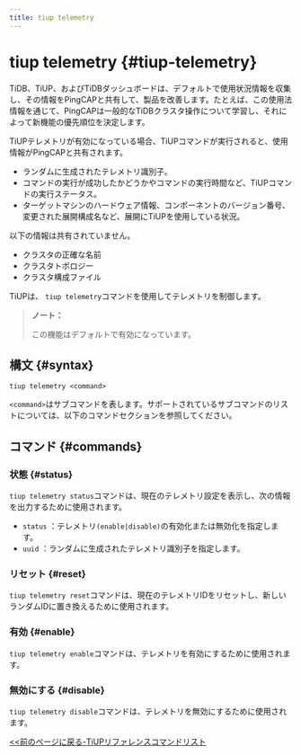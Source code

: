 ```yaml
---
title: tiup telemetry
---
```


# tiup telemetry {#tiup-telemetry}

TiDB、TiUP、およびTiDBダッシュボードは、デフォルトで使用状況情報を収集し、その情報をPingCAPと共有して、製品を改善します。たとえば、この使用法情報を通じて、PingCAPは一般的なTiDBクラスタ操作について学習し、それによって新機能の優先順位を決定します。

TiUPテレメトリが有効になっている場合、TiUPコマンドが実行されると、使用情報がPingCAPと共有されます。

-   ランダムに生成されたテレメトリ識別子。
-   コマンドの実行が成功したかどうかやコマンドの実行時間など、TiUPコマンドの実行ステータス。
-   ターゲットマシンのハードウェア情報、コンポーネントのバージョン番号、変更された展開構成名など、展開にTiUPを使用している状況。

以下の情報は共有されていません。

-   クラスタの正確な名前
-   クラスタトポロジー
-   クラスタ構成ファイル

TiUPは、 `tiup telemetry`コマンドを使用してテレメトリを制御します。

> **ノート：**
>
> この機能はデフォルトで有効になっています。

## 構文 {#syntax}

```shell
tiup telemetry <command>
```

`<command>`はサブコマンドを表します。サポートされているサブコマンドのリストについては、以下のコマンドセクションを参照してください。

## コマンド {#commands}

### 状態 {#status}

`tiup telemetry status`コマンドは、現在のテレメトリ設定を表示し、次の情報を出力するために使用されます。

-   `status` ：テレメトリ`(enable|disable)`の有効化または無効化を指定します。
-   `uuid` ：ランダムに生成されたテレメトリ識別子を指定します。

### リセット {#reset}

`tiup telemetry reset`コマンドは、現在のテレメトリIDをリセットし、新しいランダムIDに置き換えるために使用されます。

### 有効 {#enable}

`tiup telemetry enable`コマンドは、テレメトリを有効にするために使用されます。

### 無効にする {#disable}

`tiup telemetry disable`コマンドは、テレメトリを無効にするために使用されます。

[&lt;&lt;前のページに戻る-TiUPリファレンスコマンドリスト](/tiup/tiup-reference.md#command-list)

